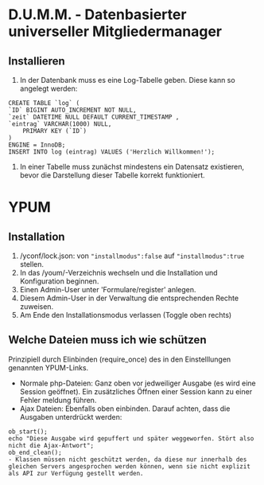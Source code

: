 # D.U.M.M. - Datenbasierter universeller Mitgliedermanager
## Installieren
1. In der Datenbank muss es eine Log-Tabelle geben. Diese kann so angelegt werden:
```
CREATE TABLE `log` ( 
`ID` BIGINT AUTO_INCREMENT NOT NULL,
`zeit` DATETIME NULL DEFAULT CURRENT_TIMESTAMP ,
`eintrag` VARCHAR(1000) NULL,
    PRIMARY KEY (`ID`)
)
ENGINE = InnoDB;
INSERT INTO log (eintrag) VALUES ('Herzlich Willkommen!');
```
  
  1. In einer Tabelle muss zunächst mindestens ein Datensatz existieren, bevor die Darstellung dieser Tabelle korrekt funktioniert.

# YPUM
## Installation
1. /yconf/lock.json: von `"installmodus":false` auf `"installmodus":true` stellen.
2. In das /youm/-Verzeichnis wechseln und die Installation und Konfiguration beginnen.
3. Einen Admin-User unter 'Formulare/register' anlegen.
4. Diesem Admin-User in der Verwaltung die entsprechenden Rechte zuweisen.
5. Am Ende den Installationsmodus verlassen (Toggle oben rechts)

## Welche Dateien muss ich wie schützen
Prinzipiell durch EIinbinden (require_once) des in den Einstelllungen genannten YPUM-Links.
- Normale php-Dateien: Ganz oben vor jedweiliger Ausgabe (es wird eine Session geöffnet). Ein zusätzliches Öffnen einer Session kann zu einer Fehler meldung führen.
- Ajax Dateien: Ebenfalls oben einbinden. Darauf achten, dass die Ausgaben unterdrückt werden:
``` 
ob_start(); 
echo "Diese Ausgabe wird gepuffert und später weggeworfen. Stört also nicht die Ajax-Antwort";
ob_end_clean();
- Klassen müssen nicht geschützt werden, da diese nur innerhalb des gleichen Servers angesprochen werden können, wenn sie nicht explizit als API zur Verfügung gestellt werden. 